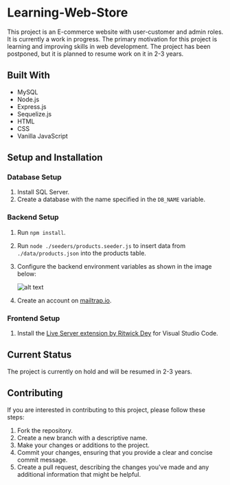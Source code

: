 # Learning-Web-Store

This project is an E-commerce website with user-customer and admin roles. It is currently a work in progress. The primary motivation for this project is learning and improving skills in web development. The project has been postponed, but it is planned to resume work on it in 2-3 years.

## Built With

- MySQL
- Node.js
- Express.js
- Sequelize.js
- HTML
- CSS
- Vanilla JavaScript

## Setup and Installation

### Database Setup

1. Install SQL Server.
2. Create a database with the name specified in the `DB_NAME` variable.

### Backend Setup

1. Run `npm install`.
2. Run `node ./seeders/products.seeder.js` to insert data from `./data/products.json` into the products table.
3. Configure the backend environment variables as shown in the image below:

   ![alt text](https://github.com/alexlazellari/Learning-Web-Store/blob/master/ReadMeImages/ecommercebackendenvvar.png)

4. Create an account on [mailtrap.io](https://mailtrap.io).

### Frontend Setup

1. Install the [Live Server extension by Ritwick Dey](https://marketplace.visualstudio.com/items?itemName=ritwickdey.LiveServer) for Visual Studio Code.

## Current Status

The project is currently on hold and will be resumed in 2-3 years.

## Contributing

If you are interested in contributing to this project, please follow these steps:

1. Fork the repository.
2. Create a new branch with a descriptive name.
3. Make your changes or additions to the project.
4. Commit your changes, ensuring that you provide a clear and concise commit message.
5. Create a pull request, describing the changes you've made and any additional information that might be helpful.
